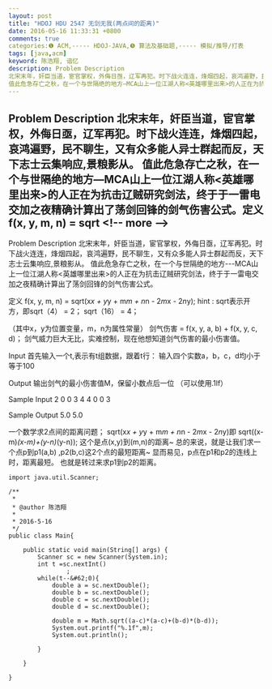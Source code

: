 ```yaml
---
layout: post
title: "HDOJ HDU 2547 无剑无我(两点间的距离)"
date: 2016-05-16 11:33:31 +0800
comments: true
categories:❶ ACM,----- HDOJ-JAVA,❺ 算法及基础题,----- 模拟/推导/打表
tags: [java,acm]
keyword: 陈浩翔, 谙忆
description: Problem Description 
北宋末年，奸臣当道，宦官掌权，外侮日亟，辽军再犯。时下战火连连，烽烟四起，哀鸿遍野，民不聊生，又有众多能人异士群起而反，天下志士云集响应,景粮影从。 
值此危急存亡之秋，在一个与世隔绝的地方—MCA山上一位江湖人称<英雄哪里出来>的人正在为抗击辽贼研究剑法，终于于一雷电交加之夜精确计算出了荡剑回锋的剑气伤害公式。定义 f(x, y, m, n) = sqrt 
---
```



Problem Description 
北宋末年，奸臣当道，宦官掌权，外侮日亟，辽军再犯。时下战火连连，烽烟四起，哀鸿遍野，民不聊生，又有众多能人异士群起而反，天下志士云集响应,景粮影从。 
值此危急存亡之秋，在一个与世隔绝的地方—MCA山上一位江湖人称&#60;英雄哪里出来&#62;的人正在为抗击辽贼研究剑法，终于于一雷电交加之夜精确计算出了荡剑回锋的剑气伤害公式。定义 f(x, y, m, n) = sqrt
&#60;!-- more --&#62;
----------

Problem Description
北宋末年，奸臣当道，宦官掌权，外侮日亟，辽军再犯。时下战火连连，烽烟四起，哀鸿遍野，民不聊生，又有众多能人异士群起而反，天下志士云集响应,景粮影从。
值此危急存亡之秋，在一个与世隔绝的地方---MCA山上一位江湖人称&#60;英雄哪里出来&#62;的人正在为抗击辽贼研究剑法，终于于一雷电交加之夜精确计算出了荡剑回锋的剑气伤害公式。

定义 f(x, y, m, n) = sqrt(x*x + y*y + m*m + n*n - 2*m*x - 2*n*y);
hint : sqrt表示开方，即sqrt（4） = 2； sqrt（16） = 4；

（其中x，y为位置变量，m，n为属性常量）
剑气伤害 = f(x, y, a, b) + f(x, y, c, d)；
剑气威力巨大无比，实难控制，现在他想知道剑气伤害的最小伤害值。


 

Input
首先输入一个t,表示有t组数据，跟着t行：
输入四个实数a，b，c，d均小于等于100

 

Output
输出剑气的最小伤害值M，保留小数点后一位
（可以使用.1lf）

 

Sample Input
2
0 0 3 4
4 0 0 3
 

Sample Output
5.0
5.0


一个数学求2点间的距离问题；
sqrt(x*x + y*y + m*m + n*n - 2*m*x - 2*n*y)即
sqrt((x-m)*(x-m)+(y-n)*(y-n));
这个是点(x,y)到(m,n)的距离~
总的来说，就是让我们求一个点p到p1(a,b) ,p2(b,c)这2个点的最短距离~
显而易见，p点在p1和p2的连线上时，距离最短。
也就是转过来求p1到p2的距离。



```
import java.util.Scanner;

/**
 * 
 * @author 陈浩翔
 *
 * 2016-5-16
 */
public class Main{

	public static void main(String[] args) {
		Scanner sc = new Scanner(System.in);
		int t =sc.nextInt()
				;
		while(t--&#62;0){
			double a = sc.nextDouble();
			double b = sc.nextDouble();
			double c = sc.nextDouble();
			double d = sc.nextDouble();
			
			double m = Math.sqrt((a-c)*(a-c)+(b-d)*(b-d));
			System.out.printf("%.1f",m);
			System.out.println();
			
		}
		
	}

}

```